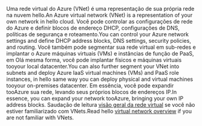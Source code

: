 <span data-ttu-id="a6d7c-101">Uma rede virtual do Azure (VNet) é uma representação de sua própria rede na nuvem hello.</span><span class="sxs-lookup"><span data-stu-id="a6d7c-101">An Azure virtual network (VNet) is a representation of your own network in hello cloud.</span></span> <span data-ttu-id="a6d7c-102">Você pode controlar as configurações de rede do Azure e definir blocos de endereço DHCP,  configurações de DNS, políticas de segurança e roteamento.</span><span class="sxs-lookup"><span data-stu-id="a6d7c-102">You can control your Azure network settings and define DHCP address blocks, DNS settings, security policies, and routing.</span></span> <span data-ttu-id="a6d7c-103">Você também pode segmentar sua rede virtual em sub-redes e implantar o Azure máquinas virtuais (VMs) e instâncias de função de PaaS, em Olá mesma forma, você pode implantar físicos e máquinas virtuais tooyour local datacenter.</span><span class="sxs-lookup"><span data-stu-id="a6d7c-103">You can also further segment your VNet into subnets and deploy Azure IaaS virtual machines (VMs) and PaaS role instances, in hello same way you can deploy physical and virtual machines tooyour on-premises datacenter.</span></span> <span data-ttu-id="a6d7c-104">Em essência, você pode expandir tooAzure sua rede, levando seus próprios blocos de endereços IP.</span><span class="sxs-lookup"><span data-stu-id="a6d7c-104">In essence, you can expand your network tooAzure, bringing your own IP address blocks.</span></span> <span data-ttu-id="a6d7c-105">Saudação de leitura [visão geral da rede virtual](../articles/virtual-network/virtual-networks-overview.md) se você não estiver familiarizado com VNets.</span><span class="sxs-lookup"><span data-stu-id="a6d7c-105">Read hello [virtual network overview](../articles/virtual-network/virtual-networks-overview.md) if you are not familiar with VNets.</span></span>

